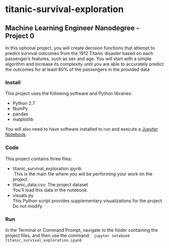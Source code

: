 # titanic-survival-exploration

## Machine Learning Engineer Nanodegree - Project 0

In this optional project, you will create decision functions that attempt to predict survival outcomes from the 1912 Titanic disaster based on each passenger’s features, such as sex and age. You will start with a simple algorithm and increase its complexity until you are able to accurately predict the outcomes for at least 80% of the passengers in the provided data

### Install
This project uses the following software and Python libraries:

- Python 2.7
- NumPy
- pandas
- matplotlib


You will also need to have software installed to run and execute a [Jupyter Notebook](http://ipython.org/notebook.html).


### Code
This project contains three files:

- titanic_survival_exploration.ipynb  
  This is the main file where you will be performing your work on the project.
- titanic_data.csv: The project dataset  
  You’ll load this data in the notebook.
- visuals.py  
  This Python script provides supplementary visualizations for the project. Do not modify.
  
### Run
In the Terminal or Command Prompt, navigate to the folder containing the project files, and then use the command:  
```jupyter notebook titanic_survival_exploration.ipynb```

